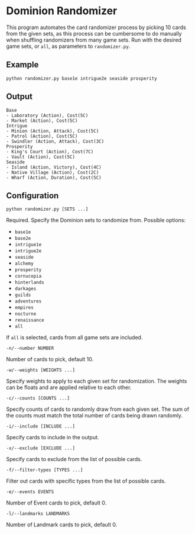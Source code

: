 # Dominion Randomizer #

This program automates the card randomizer process by picking 10 cards from the given sets, as this process can be cumbersome to do manually when shuffling randomizers from many game sets. Run with the desired game sets, or `all`, as parameters to `randomizer.py`.

## Example ##

    python randomizer.py base1e intrigue2e seaside prosperity

## Output ##

    Base
    - Laboratory (Action), Cost(5C)
    - Market (Action), Cost(5C)
    Intrigue
    - Minion (Action, Attack), Cost(5C)
    - Patrol (Action), Cost(5C)
    - Swindler (Action, Attack), Cost(3C)
    Prosperity
    - King's Court (Action), Cost(7C)
    - Vault (Action), Cost(5C)
    Seaside
    - Island (Action, Victory), Cost(4C)
    - Native Village (Action), Cost(2C)
    - Wharf (Action, Duration), Cost(5C)

## Configuration ##

`python randomizer.py [SETS ...]`

Required. Specify the Dominion sets to randomize from. Possible options:

- `base1e`
- `base2e`
- `intrigue1e`
- `intrigue2e`
- `seaside`
- `alchemy`
- `prosperity`
- `cornucopia`
- `hinterlands`
- `darkages`
- `guilds`
- `adventures`
- `empires`
- `nocturne`
- `renaissance`
- `all`

If `all` is selected, cards from all game sets are included.

`-n/--number NUMBER`

Number of cards to pick, default 10.

`-w/--weights [WEIGHTS ...]`

Specify weights to apply to each given set for randomization. The weights can be floats and are applied relative to each other.

`-c/--counts [COUNTS ...]`

Specify counts of cards to randomly draw from each given set. The sum of the counts must match the total number of cards being drawn randomly.

`-i/--include [INCLUDE ...]`

Specify cards to include in the output.

`-x/--exclude [EXCLUDE ...]`

Specify cards to exclude from the list of possible cards.

`-f/--filter-types [TYPES ...]`

Filter out cards with specific types from the list of possible cards.

`-e/--events EVENTS`

Number of Event cards to pick, default 0.

`-l/--landmarks LANDMARKS`

Number of Landmark cards to pick, default 0.
